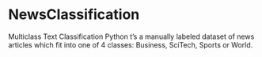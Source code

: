 # NewsClassification
Multiclass Text Classification Python
t’s a manually labeled dataset of news articles which fit into one of 4 classes: Business, SciTech, Sports or World.
